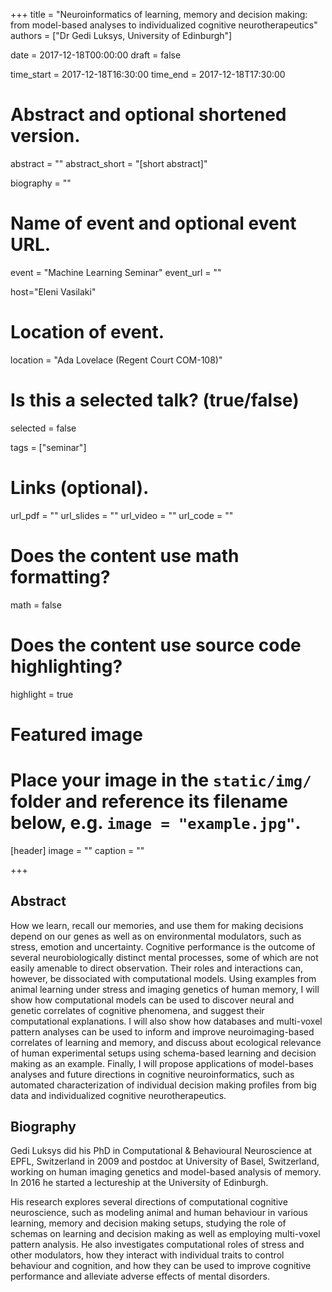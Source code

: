 +++
title = "Neuroinformatics of learning, memory and decision making: from model-based analyses to individualized cognitive neurotherapeutics"
authors = ["Dr Gedi Luksys, University of Edinburgh"]

date = 2017-12-18T00:00:00
draft = false

time_start = 2017-12-18T16:30:00
time_end = 2017-12-18T17:30:00

# Abstract and optional shortened version.
abstract = ""
abstract_short = "[short abstract]"

biography = ""

# Name of event and optional event URL.
event = "Machine Learning Seminar"
event_url = ""

host="Eleni Vasilaki"

# Location of event.
location = "Ada Lovelace (Regent Court COM-108)"

# Is this a selected talk? (true/false)
selected = false

tags = ["seminar"]

# Links (optional).
url_pdf = ""
url_slides = ""
url_video = ""
url_code = ""

# Does the content use math formatting?
math = false

# Does the content use source code highlighting?
highlight = true

# Featured image
# Place your image in the `static/img/` folder and reference its filename below, e.g. `image = "example.jpg"`.
[header]
image = ""
caption = ""

+++

## Abstract
How we learn, recall our memories, and use them for making decisions depend on our genes as well as on environmental modulators, such as stress, emotion and uncertainty. Cognitive performance is the outcome of several neurobiologically distinct mental processes, some of which are not easily amenable to direct observation. Their roles and interactions can, however, be dissociated with computational models. Using examples from animal learning under stress and imaging genetics of human memory, I will show how computational models can be used to discover neural and genetic correlates of cognitive phenomena, and suggest their computational explanations. I will also show how databases and multi-voxel pattern analyses can be used to inform and improve neuroimaging-based correlates of learning and memory, and discuss about ecological relevance of human experimental setups using schema-based learning and decision making as an example. Finally, I will propose applications of model-bases analyses and future directions in cognitive neuroinformatics, such as automated characterization of individual decision making profiles from big data and individualized cognitive neurotherapeutics.

## Biography
Gedi Luksys did his PhD in Computational & Behavioural Neuroscience at EPFL, Switzerland in 2009 and postdoc at University of Basel, Switzerland, working on human imaging genetics and model-based analysis of memory. In 2016 he started a lectureship at the University of Edinburgh.

His research explores several directions of computational cognitive neuroscience, such as modeling animal and human behaviour in various learning, memory and decision making setups, studying the role of schemas on learning and decision making as well as employing multi-voxel pattern analysis. He also investigates computational roles of stress and other modulators, how they interact with individual traits to control behaviour and cognition, and how they can be used to improve cognitive performance and alleviate adverse effects of mental disorders.

